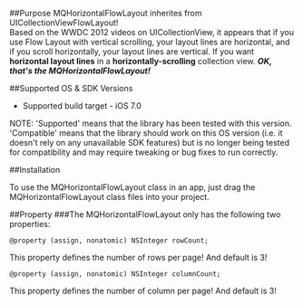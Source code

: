 ##Purpose
MQHorizontalFlowLayout inherites from UICollectionViewFlowLayout!    
Based on the WWDC 2012 videos on UICollectionView, it appears that if you use Flow Layout with vertical scrolling, your layout lines are horizontal, and if you scroll horizontally, your layout lines are vertical. If you want **horizontal layout lines** in a **horizontally-scrolling** collection view. ***OK, that's the MQHorizontalFlowLayout!***

##Supported OS & SDK Versions

* Supported build target - iOS 7.0    

NOTE: 'Supported' means that the library has been tested with this version. 'Compatible' means that the library should work on this OS version (i.e. it doesn't rely on any unavailable SDK features) but is no longer being tested for compatibility and may require tweaking or bug fixes to run correctly.

##Installation

To use the MQHorizontalFlowLayout class in an app, just drag the MQHorizontalFlowLayout class files into your project.

##Property
###The MQHorizontalFlowLayout only has the following two properties:
 
    @property (assign, nonatomic) NSInteger rowCount;
 This property defines the number of rows per page! And default is 3!

    @property (assign, nonatomic) NSInteger columnCount;
 This property defines the number of column per page! And default is 3!
